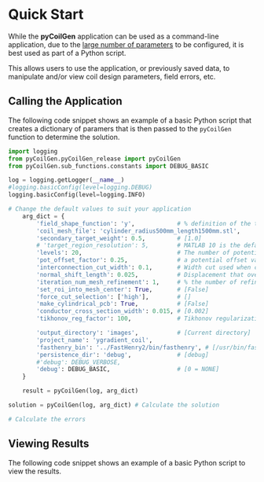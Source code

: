 # Quick Start

While the **pyCoilGen** application can be used as a command-line application, due to the [large number of parameters](./configuration.md) to be configured, it is best used as part of a Python script. 

This allows users to use the application, or previously saved data, to manipulate and/or view coil design parameters, field errors, etc.

## Calling the Application

The following code snippet shows an example of a basic Python script that creates a dictionary of paramers that is then passed to the `pyCoilGen` function to determine the solution.


```python
import logging 
from pyCoilGen.pyCoilGen_release import pyCoilGen
from pyCoilGen.sub_functions.constants import DEBUG_BASIC

log = logging.getLogger(__name__)
#logging.basicConfig(level=logging.DEBUG)
logging.basicConfig(level=logging.INFO)

# Change the default values to suit your application
    arg_dict = {
        'field_shape_function': 'y',            # % definition of the target field ['x']
        'coil_mesh_file': 'cylinder_radius500mm_length1500mm.stl',
        'secondary_target_weight': 0.5,         # [1.0]
        # 'target_region_resolution': 5,        # MATLAB 10 is the default
        'levels': 20,                           # The number of potential steps, determines the number of windings [10]
        'pot_offset_factor': 0.25,              # a potential offset value for the minimal and maximal contour potential [0.5]
        'interconnection_cut_width': 0.1,       # Width cut used when cutting and joining wire paths; in metres [0.01]
        'normal_shift_length': 0.025,           # Displacement that overlapping return paths will be shifted along the surface normals; in meter [0.001]
        'iteration_num_mesh_refinement': 1,     # % the number of refinements for the mesh; [0]
        'set_roi_into_mesh_center': True,       # [False]
        'force_cut_selection': ['high'],        # []
        'make_cylindrical_pcb': True,           # [False]
        'conductor_cross_section_width': 0.015, # [0.002]
        'tikhonov_reg_factor': 100,             # Tikhonov regularization factor for the SF optimization [1]

        'output_directory': 'images',           # [Current directory]
        'project_name': 'ygradient_coil',
        'fasthenry_bin': '../FastHenry2/bin/fasthenry', # [/usr/bin/fasthenry']
        'persistence_dir': 'debug',             # [debug]
        #'debug': DEBUG_VERBOSE,
        'debug': DEBUG_BASIC,                   # [0 = NONE]
    }

    result = pyCoilGen(log, arg_dict)

solution = pyCoilGen(log, arg_dict) # Calculate the solution

# Calculate the errors

```

## Viewing Results

The following code snippet shows an example of a basic Python script to view the results.